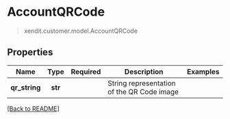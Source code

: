 # AccountQRCode
> xendit.customer.model.AccountQRCode


## Properties
| Name | Type | Required | Description | Examples |
|------------|:-------------:|:-------------:|-------------|:-------------:|
| **qr_string** | **str** | | String representation of the QR Code image  |  |


[[Back to README]](../../README.md)


